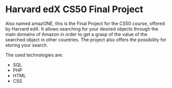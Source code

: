 # Harvard edX CS50 Final Project

Also named amazONE, this is the Final Project for the CS50 course, offered by Harvard edX. It allows searching for your desired objects
through the main domains of Amazon in order to get a grasp of the value of the searched object in other countries. The project also
offers the possibility for storing your search.

The used technologies are:
- SQL
- PHP
- HTML
- CSS

